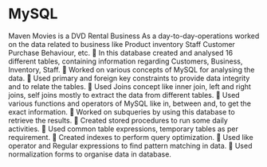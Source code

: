# MySQL
Maven Movies is a DVD Rental Business
As a day-to-day-operations worked on the data related to business like
Product inventory
Staff
Customer Purchase Behaviour, etc.
 In this database created and analysed 16 different tables, containing information
regarding Customers, Business, Inventory, Staff.
 Worked on various concepts of MySQL for analysing the data.
 Used primary and foreign key constraints to provide data integrity and to relate the tables.
 Used Joins concept like inner join, left and right joins, self joins mostly to extract the data
from different tables.
 Used various functions and operators of MySQL like in, between and, to get the exact
information.
 Worked on subqueries by using this database to retrieve the results.
 Created stored procedures to run some daily activities.
 Used common table expressions, temporary tables as per requirement.
 Created indexes to perform query optimization.
 Used like operator and Regular expressions to find pattern matching in data.
 Used normalization forms to organise data in database.

